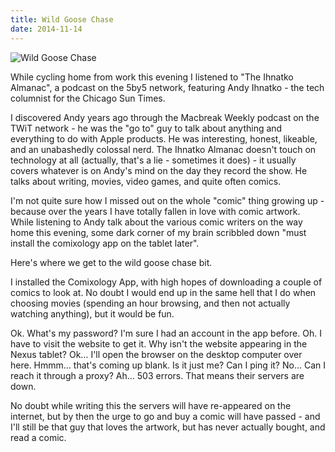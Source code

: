 ```yaml
---
title: Wild Goose Chase
date: 2014-11-14
---
```


![Wild Goose Chase](https://source.unsplash.com/vP3pnOoCiYE/1600x900)

While cycling home from work this evening I listened to "The Ihnatko Almanac", a podcast on the 5by5 network, featuring Andy Ihnatko - the tech columnist for the Chicago Sun Times.

I discovered Andy years ago through the Macbreak Weekly podcast on the TWiT network - he was the "go to" guy to talk about anything and everything to do with Apple products. He was interesting, honest, likeable, and an unabashedly colossal nerd. The Ihnatko Almanac doesn't touch on technology at all (actually, that's a lie - sometimes it does) - it usually covers whatever is on Andy's mind on the day they record the show. He talks about writing, movies, video games, and quite often comics.

I'm not quite sure how I missed out on the whole "comic" thing growing up - because over the years I have totally fallen in love with comic artwork. While listening to Andy talk about the various comic writers on the way home this evening, some dark corner of my brain scribbled down "must install the comixology app on the tablet later".

Here's where we get to the wild goose chase bit.

I installed the Comixology App, with high hopes of downloading a couple of comics to look at. No doubt I would end up in the same hell that I do when choosing movies (spending an hour browsing, and then not actually watching anything), but it would be fun.

Ok. What's my password? I'm sure I had an account in the app before. Oh. I have to visit the website to get it. Why isn't the website appearing in the Nexus tablet? Ok... I'll open the browser on the desktop computer over here. Hmmm... that's coming up blank. Is it just me? Can I ping it? No... Can I reach it through a proxy? Ah... 503 errors. That means their servers are down.

No doubt while writing this the servers will have re-appeared on the internet, but by then the urge to go and buy a comic will have passed - and I'll still be that guy that loves the artwork, but has never actually bought, and read a comic.